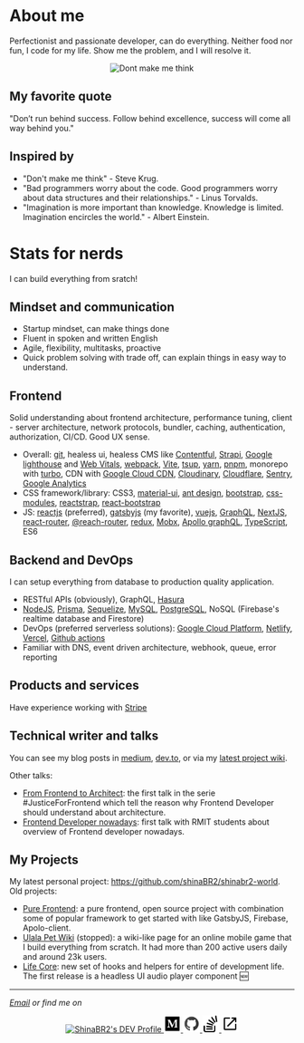 
# About me

Perfectionist and passionate developer, can do everything. Neither food nor fun, I code for my life. Show me the problem, and I will resolve it.

<p  align="center">
<img  src="https://res.cloudinary.com/shinabr2/image/upload/v1596200768/profile/sharer-min.png"  alt="Dont make me think" />
</p>

## My favorite quote

"Don’t run behind success. Follow behind excellence, success will come all way behind you."

## Inspired by

- "Don't make me think" - Steve Krug.
- "Bad programmers worry about the code. Good programmers worry about data structures and their relationships." - Linus Torvalds.
- "Imagination is more important than knowledge. Knowledge is limited. Imagination encircles the world." - Albert Einstein.

# Stats for nerds

I can build everything from sratch!

## Mindset and communication

- Startup mindset, can make things done
- Fluent in spoken and written English
- Agile, flexibility, multitasks, proactive
- Quick problem solving with trade off, can explain things in easy way to understand.

## Frontend

Solid understanding about frontend architecture, performance tuning, client - server architecture, network protocols, bundler, caching, authentication, authorization, CI/CD. Good UX sense.

- Overall: [git](https://git-scm.com/), healess ui, healess CMS like [Contentful](https://www.contentful.com/), [Strapi](https://strapi.io/), [Google lighthouse](https://github.com/GoogleChrome/lighthouse) and [Web Vitals](https://web.dev/vitals/), [webpack](https://webpack.js.org/), [Vite](https://vitejs.dev/), [tsup](https://github.com/egoist/tsup), [yarn](https://yarnpkg.com/), [pnpm](https://pnpm.io/), monorepo with [turbo](https://github.com/vercel/turbo), CDN with [Google Cloud CDN](https://cloud.google.com/cdn), [Cloudinary](https://cloudinary.com/), [Cloudflare](https://www.cloudflare.com/), [Sentry](https://sentry.io/welcome/), [Google Analytics](https://analytics.google.com/analytics/web/)
- CSS framework/library: CSS3, [material-ui](https://mui.com/), [ant design](https://ant.design/), [bootstrap](https://getbootstrap.com/), [css-modules](https://github.com/css-modules/css-modules), [reactstrap](https://reactstrap.github.io/?path=/story/home-installation--page), [react-bootstrap](https://react-bootstrap.github.io/)
- JS: [reactjs](https://reactjs.org/) (preferred), [gatsbyjs](https://www.gatsbyjs.com/) (my favorite), [vuejs](https://vuejs.org/), [GraphQL](https://graphql.org/), [NextJS](https://nextjs.org/), [react-router](https://reactrouter.com/en/main), [@reach-router](https://reach.tech/router/), [redux](https://redux.js.org/), [Mobx](https://mobx.js.org/README.html), [Apollo graphQL](https://www.apollographql.com/), [TypeScript](https://www.typescriptlang.org/), ES6

## Backend and DevOps

I can setup everything from database to production quality application.

- RESTful APIs (obviously), GraphQL, [Hasura](https://hasura.io/)
- [NodeJS](https://nodejs.org/en/), [Prisma](https://www.prisma.io/),  [Sequelize](https://sequelize.org/), [MySQL](https://www.mysql.com/), [PostgreSQL](https://www.postgresql.org/), NoSQL (Firebase's realtime database and Firestore)
- DevOps (preferred serverless solutions): [Google Cloud Platform](https://cloud.google.com/), [Netlify](https://www.netlify.com/), [Vercel](https://vercel.com/), [Github actions](https://github.com/features/actions)
- Familiar with DNS, event driven architecture, webhook, queue, error reporting

## Products and services

Have experience working with [Stripe](https://stripe.com/)

## Technical writer and talks

You can see my blog posts in [medium](https://medium.com/@shinabr2), [dev.to](https://dev.to/shinabr2), or via my [latest project wiki](https://github.com/shinaBR2/shinabr2-world/wiki).

Other talks:
- [From Frontend to Architect](https://github.com/shinaBR2/justiceforfrontend): the first talk in the serie #JusticeForFrontend which tell the reason why Frontend Developer should understand about architecture.
- [Frontend Developer nowadays](https://docs.google.com/presentation/d/1poug18RJ8znFIiku65sqs4vn9i-JuA7pDW7Tqe7rmbU/edit?usp=sharing): first talk with RMIT students about overview of Frontend developer nowadays.

## My Projects

My latest personal project: https://github.com/shinaBR2/shinabr2-world.
Old projects:
- [Pure Frontend](https://github.com/shinaBR2/pure-frontend): a pure frontend, open source project with combination some of popular framework to get started with like GatsbyJS, Firebase, Apolo-client.
- [Ulala Pet Wiki](https://shinabr2.com/ulala/) (stopped): a wiki-like page for an online mobile game that I build everything from scratch. It had more than 200 active users daily and around 23k users.
- [Life Core](https://www.npmjs.com/package/@shinabr2/life-core): new set of hooks and helpers for entire of development life. The first release is a headless UI audio player component 🆕


<hr>

<i><a  href="mailto:ShinaBR2@gmail.com">Email</a> or find me on</i>

<p  align="center">

<a  href="https://dev.to/shinabr2"  target="_blank"  rel="noopener me">

<img  src="https://d2fltix0v2e0sb.cloudfront.net/dev-badge.svg"  alt="ShinaBR2's DEV Profile"  height="30"  width="30">

</a>

<a  href="https://medium.com/@shinabr2"  target="_blank"  rel="noopener me">

<img  src="https://github.com/shinaBR2/ShinaBR2/blob/master/medium.svg"  alt="ShinaBR2's Medium Profile"  height="30"  width="30">

</a>

<a  href="https://dev.to/shinabr2"  target="_blank"  rel="noopener me">

<img  src="https://github.com/shinaBR2/ShinaBR2/blob/master/github.svg"  alt="ShinaBR2's Github Profile"  height="30"  width="30">

</a>

<a  href="https://stackoverflow.com/users/8270395/shinabr2"  target="_blank"  rel="noopener me">

<img  src="https://github.com/shinaBR2/ShinaBR2/blob/master/stack-overflow.svg"  alt="ShinaBR2's StackOverflow Profile"  height="30"  width="30">

</a>

<a  href="https://shinabr2.com/"  target="_blank"  rel="noopener me">

<img  src="https://github.com/shinaBR2/ShinaBR2/blob/master/external-link.svg"  alt="ShinaBR2's Home Page"  height="30"  width="30">

</a>

</p>
